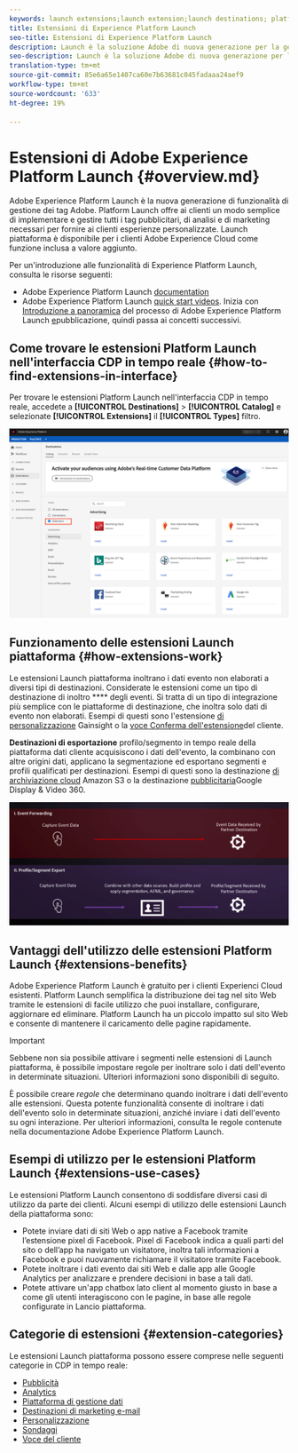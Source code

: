 ```yaml
---
keywords: launch extensions;launch extension;launch destinations; platform launch extensions;platform launch extension;platform launch destinations
title: Estensioni di Experience Platform Launch
seo-title: Estensioni di Experience Platform Launch
description: Launch è la soluzione Adobe di nuova generazione per la gestione dei tag. Launch offre ai clienti un modo semplice di implementare e gestire tutti i tag pubblicitari, di analisi e di marketing necessari per fornire ai clienti esperienze personalizzate.
seo-description: Launch è la soluzione Adobe di nuova generazione per la gestione dei tag. Launch offre ai clienti un modo semplice di implementare e gestire tutti i tag pubblicitari, di analisi e di marketing necessari per fornire ai clienti esperienze personalizzate.
translation-type: tm+mt
source-git-commit: 85e6a65e1407ca60e7b63681c045fadaaa24aef9
workflow-type: tm+mt
source-wordcount: '633'
ht-degree: 19%

---
```



# Estensioni di Adobe Experience Platform Launch {#overview.md}

 Adobe Experience Platform Launch è la nuova generazione di funzionalità di gestione dei tag  Adobe. Platform Launch offre ai clienti un modo semplice di implementare e gestire tutti i tag pubblicitari, di analisi e di marketing necessari per fornire ai clienti esperienze personalizzate. Launch piattaforma è disponibile per i clienti Adobe Experience Cloud come funzione inclusa a valore aggiunto.

Per un&#39;introduzione alle funzionalità di Experience Platform Launch, consulta le risorse seguenti:
- Adobe Experience Platform Launch [documentation](https://docs.adobe.com/content/help/it-IT/experience-cloud/user-guides/home.translate.html)
- Adobe Experience Platform Launch [quick start videos](https://experienceleague.adobe.com/docs/launch/using/intro/get-started/videos.html?). Inizia con [Introduzione a  panoramica](https://www.youtube.com/embed/rwqqkG1SERU) del processo di Adobe Experience Platform Launch [e](https://helpx.adobe.com/it/analytics/how-to/adobe-launch-publishing-process.html)pubblicazione, quindi passa ai concetti successivi.

## Come trovare le estensioni Platform Launch nell&#39;interfaccia CDP in tempo reale {#how-to-find-extensions-in-interface}

Per trovare le estensioni Platform Launch nell&#39;interfaccia CDP in tempo reale, accedete a **[!UICONTROL Destinations]** > **[!UICONTROL Catalog]** e selezionate **[!UICONTROL Extensions]** il **[!UICONTROL Types]** filtro.

![Filtro delle estensioni nell&#39;interfaccia](../../assets/catalog/launch-extensions/filter.png)

## Funzionamento delle estensioni Launch piattaforma {#how-extensions-work}

Le estensioni Launch piattaforma inoltrano i dati evento non elaborati a diversi tipi di destinazioni. Considerate le estensioni come un tipo di destinazione di inoltro **** degli eventi. Si tratta di un tipo di integrazione più semplice con le piattaforme di destinazione, che inoltra solo dati di evento non elaborati. Esempi di questi sono l&#39;estensione [di personalizzazione](../personalization/gainsight.md) Gainsight o la [voce Conferma dell&#39;estensione](../voice/confirmit-digital-feedback.md)del cliente.

**Destinazioni di esportazione** profilo/segmento in tempo reale della piattaforma dati cliente acquisiscono i dati dell&#39;evento, la combinano con altre origini dati, applicano la segmentazione ed esportano segmenti e profili qualificati per destinazioni. Esempi di questi sono la destinazione [di archiviazione cloud](../cloud-storage/amazon-s3.md) Amazon S3 o la destinazione [pubblicitaria](../advertising/google-dv360.md)Google Display &amp; Video 360.

![Estensioni Experience Platform Launch confrontate con altre destinazioni](../../assets/common/launch-and-other-destinations.png)

## Vantaggi dell&#39;utilizzo delle estensioni Platform Launch {#extensions-benefits}

 Adobe Experience Platform Launch è gratuito per i clienti  Experienci Cloud esistenti. Platform Launch semplifica la distribuzione dei tag nel sito Web tramite le estensioni di facile utilizzo che puoi installare, configurare, aggiornare ed eliminare. Platform Launch ha un piccolo impatto sul sito Web e consente di mantenere il caricamento delle pagine rapidamente.

>[!IMPORTANT]
>
>Sebbene non sia possibile attivare i segmenti nelle estensioni di Launch piattaforma, è possibile impostare regole per inoltrare solo i dati dell&#39;evento in determinate situazioni. Ulteriori informazioni sono disponibili di seguito.

È possibile creare *regole* che determinano quando inoltrare i dati dell&#39;evento alle estensioni. Questa potente funzionalità consente di inoltrare i dati dell&#39;evento solo in determinate situazioni, anziché inviare i dati dell&#39;evento su ogni interazione. Per ulteriori informazioni, consulta le regole contenute nella documentazione [](https://experienceleague.adobe.com/docs/launch/using/reference/manage-resources/rules.html)Adobe Experience Platform Launch.

## Esempi di utilizzo per le estensioni Platform Launch {#extensions-use-cases}

Le estensioni Platform Launch consentono di soddisfare diversi casi di utilizzo da parte dei clienti. Alcuni esempi di utilizzo delle estensioni Launch della piattaforma sono:

- Potete inviare dati di siti Web o app native a Facebook tramite l’estensione pixel di Facebook. Pixel di Facebook indica a quali parti del sito o dell’app ha navigato un visitatore, inoltra tali informazioni a Facebook e puoi nuovamente richiamare il visitatore tramite Facebook.
- Potete inoltrare i dati evento dai siti Web e dalle app alle Google Analytics per analizzare e prendere decisioni in base a tali dati.
- Potete attivare un&#39;app chatbox lato client al momento giusto in base a come gli utenti interagiscono con le pagine, in base alle regole configurate in Lancio piattaforma.

## Categorie di estensioni {#extension-categories}

Le estensioni Launch piattaforma possono essere comprese nelle seguenti categorie in CDP in tempo reale:

- [Pubblicità](../advertising/overview.md)
- [Analytics](../analytics/overview.md)
- [Piattaforma di gestione dati](../data-management/overview.md)
- [Destinazioni di marketing e-mail](../email-marketing/overview.md)
- [Personalizzazione](../personalization/overview.md)
- [Sondaggi](../survey/overview.md)
- [Voce del cliente](../voice/overview.md)
